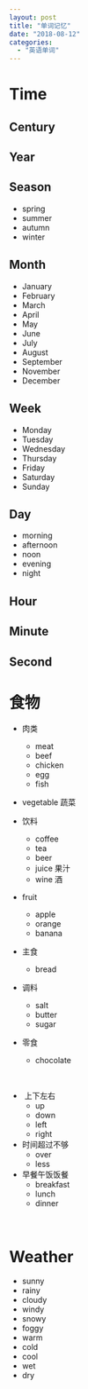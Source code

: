 ```yaml
---
layout: post
title: "单词记忆"
date: "2018-08-12"
categories: 
  - "英语单词"
---
```


# Time

## Century

## Year

## Season

- spring
- summer
- autumn
- winter

## Month

- January
- February
- March
- April
- May
- June
- July
- August
- September
- November
- December

## Week

- Monday
- Tuesday
- Wednesday
- Thursday
- Friday
- Saturday
- Sunday

## Day

- morning
- afternoon
- noon
- evening
- night

## Hour

## Minute

## Second

# 食物

- 肉类
    - meat
    - beef
    - chicken
    - egg
    - fish
- vegetable 蔬菜
    
- 饮料
    - coffee
    - tea
    - beer
    - juice 果汁
    - wine 酒
- fruit
    - apple
    - orange
    - banana
- 主食
    - bread
- 调料
    - salt
    - butter
    - sugar
- 零食
    - chocolate

 

-  上下左右
    - up
    - down
    - left
    - right
- 时间超过不够
    - over
    - less
- 早餐午饭饭餐
    - breakfast
    - lunch
    - dinner

 

# Weather

- sunny
- rainy
- cloudy
- windy
- snowy
- foggy
- warm
- cold
- cool
- wet
- dry
